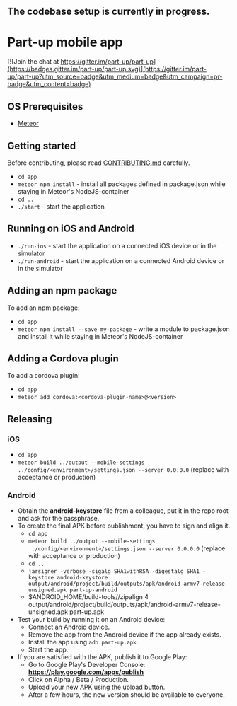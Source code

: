 The codebase setup is currently in progress.
---

Part-up mobile app
==================

[![Join the chat at https://gitter.im/part-up/part-up](https://badges.gitter.im/part-up/part-up.svg)](https://gitter.im/part-up/part-up?utm_source=badge&utm_medium=badge&utm_campaign=pr-badge&utm_content=badge)

## OS Prerequisites
- [Meteor](https://www.meteor.com/install)

## Getting started
Before contributing, please read [CONTRIBUTING.md](https://github.com/part-up/app/blob/master/CONTRIBUTING.md) carefully.

- `cd app`
- `meteor npm install` - install all packages defined in package.json while staying in Meteor's NodeJS-container
- `cd ..`
- `./start` - start the application

## Running on iOS and Android
- `./run-ios` - start the application on a connected iOS device or in the simulator
- `./run-android` - start the application on a connected Android device or in the simulator

## Adding an npm package
To add an npm package:

- `cd app`
- `meteor npm install --save my-package` - write a module to package.json and install it while staying in Meteor's NodeJS-container

## Adding a Cordova plugin
To add a cordova plugin:

- `cd app`
- `meteor add cordova:<cordova-plugin-name>@<version>`

## Releasing

### iOS

- `cd app`
- `meteor build ../output --mobile-settings ../config/<environment>/settings.json --server 0.0.0.0` (replace <environment> with acceptance or production)

### Android

- Obtain the **android-keystore** file from a colleague, put it in the repo root and ask for the passphrase.
- To create the final APK before publishment, you have to sign and align it.
    - `cd app`
    - `meteor build ../output --mobile-settings ../config/<environment>/settings.json --server 0.0.0.0` (replace <environment> with acceptance or production)
    - `cd ..`
    - `jarsigner -verbose -sigalg SHA1withRSA -digestalg SHA1 -keystore android-keystore output/android/project/build/outputs/apk/android-armv7-release-unsigned.apk part-up-android`
    - $ANDROID_HOME/build-tools/<build-tools-version>/zipalign 4 output/android/project/build/outputs/apk/android-armv7-release-unsigned.apk part-up.apk
- Test your build by running it on an Android device:
    - Connect an Android device.
    - Remove the app from the Android device if the app already exists.
    - Install the app using `adb part-up.apk`.
    - Start the app.
- If you are satisfied with the APK, publish it to Google Play:
    - Go to Google Play's Developer Console: **https://play.google.com/apps/publish**
    - Click on Alpha / Beta / Production.
    - Upload your new APK using the upload button.
    - After a few hours, the new version should be available to everyone.
